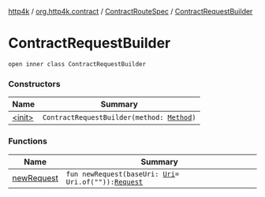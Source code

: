 [http4k](../../../index.md) / [org.http4k.contract](../../index.md) / [ContractRouteSpec](../index.md) / [ContractRequestBuilder](./index.md)

# ContractRequestBuilder

`open inner class ContractRequestBuilder`

### Constructors

| Name | Summary |
|---|---|
| [&lt;init&gt;](-init-.md) | `ContractRequestBuilder(method: `[`Method`](../../../org.http4k.core/-method/index.md)`)` |

### Functions

| Name | Summary |
|---|---|
| [newRequest](new-request.md) | `fun newRequest(baseUri: `[`Uri`](../../../org.http4k.core/-uri/index.md)` = Uri.of("")): `[`Request`](../../../org.http4k.core/-request/index.md) |
